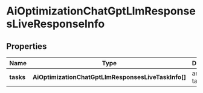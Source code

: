 # AiOptimizationChatGptLlmResponsesLiveResponseInfo

## Properties

| Name | Type | Description | Notes |
|------------ | ------------- | ------------- | -------------|
**tasks** | **AiOptimizationChatGptLlmResponsesLiveTaskInfo[]** | array of tasks |[optional]|